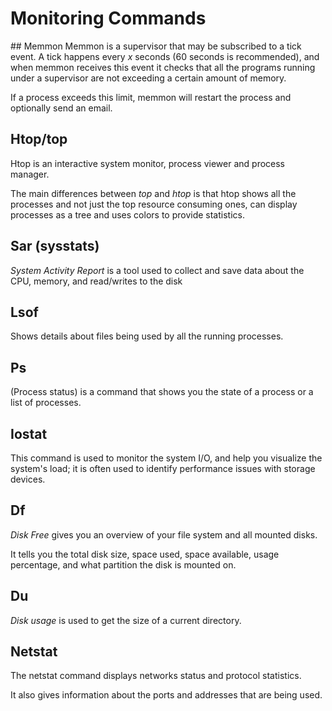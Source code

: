 # Monitoring Commands

## Memmon
Memmon is a supervisor that may be subscribed to a tick event. A tick happens every _x_ seconds (60 seconds is recommended), and when memmon receives this event it checks that all the programs running under a supervisor are not exceeding a certain amount of memory.

If a process exceeds this limit, memmon will restart the process and optionally send an email.

## Htop/top
Htop is an interactive system monitor, process viewer and process manager.

The main differences between _top_ and _htop_ is that htop shows all the processes and not just the top resource consuming ones, can display processes as a tree and uses colors to provide statistics.

## Sar (sysstats)
_System Activity Report_ is a tool used to collect and save data about the CPU, memory, and read/writes to the disk

## Lsof
Shows details about files being used by all the running processes.

## Ps
(Process status) is a command that shows you the state of a process or a list of processes.

## Iostat
This command is used to monitor the system I/O, and help you visualize the system's load; it is often used to identify performance issues with storage devices.

## Df
_Disk Free_ gives you an overview of your file system and all mounted disks.

It tells you the total disk size, space used, space available, usage percentage, and what partition the disk is mounted on.

## Du
_Disk usage_ is used to get the size of a current directory.

## Netstat
The netstat command displays networks status and protocol statistics. 

It also gives information about the ports and addresses that are being used.
